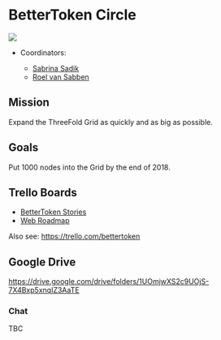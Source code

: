 # BetterToken Circle

![](/img/farmer.png)

- Coordinators:

   - [Sabrina Sadik](/contributors/tftech/sabrina_sadik.md)
   - [Roel van Sabben](/contributors/tftech/roel_van_Sabben.md)


## Mission

Expand the ThreeFold Grid as quickly and as big as possible.


## Goals

Put 1000 nodes into the Grid by the end of 2018.

## Trello Boards

- [BetterToken Stories](https://trello.com/b/PQmtNMbX/bettertokenstories)
- [Web Roadmap](https://trello.com/b/0HELF1TD/bettertokenroadmapweb)

Also see: https://trello.com/bettertoken

## Google Drive

https://drive.google.com/drive/folders/1UOmjwXS2c9UOjS-7X4Bxp5xnqIZ3AaTE

### Chat

TBC
   